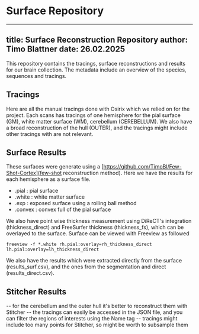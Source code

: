 # Surface Repository
---
title: Surface Reconstruction Repository
author: Timo Blattner
date: 26.02.2025
---

This repository contains the tracings, surface reconstructions and results for our brain collection. The metadata include an overview of the species, sequences and tracings. 


## Tracings

Here are all the manual tracings done with Osirix which we relied on for the project. Each scans has tracings of one hemisphere for the pial surface (GM), white matter surface (WM), cerebellum (CEREBELLUM). We also have a broad reconstruction of the hull (OUTER), and the tracings might include other tracings with are not relevant.

## Surface Results

These surfaces were generate using a [https://github.com/TimoBl/Few-Shot-Cortex](few-shot reconstruction method). Here we have the results for each hemisphere as a surface file.
* .pial : pial surface
* .white : white matter surface
* .exp : exposed surface using a rolling ball method
* .convex : convex full of the pial surface

We also have point wise thickness measurement using DiReCT's integration (thickness_direct) and FreeSurfer thickness (thickness_fs), which can be overlayed to the surface. Surface can be viewed with Freeview as followed

```
freeview -f *.white rh.pial:overlay=rh_thickness_direct lh.pial:overlay=lh_thickness_direct 
```

We also have the results which were extracted directly from the surface (results_surf.csv), and the ones from the segmentation and direct (results_direct.csv).


## Stitcher Results

-- for the cerebellum and the outer hull it's better to reconstruct them with Stitcher
-- the tracings can easily be accessed in the JSON file, and you can filter the regions of interests using the Name tag 
-- tracings might include too many points for Stitcher, so might be worth to subsample them 